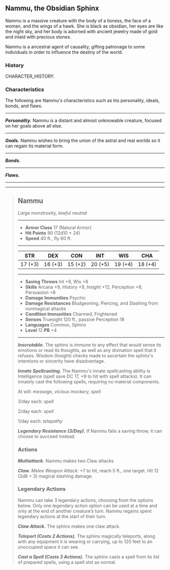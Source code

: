 ## Nammu, the Obsidian Sphinx
Nammu is a massive creature with the body of a lioness, the face of a woman, and the wings of a hawk. She is black as obsidian, her eyes are like the night sky, and her body is adorned with ancient jewelry made of gold and inlaid with precious stones.

Nammu is a ancestral agent of causality, gifting patronage to some individuals in order to influence the destiny of the world.

### History
CHARACTER_HISTORY.

### Characteristics
The following are Nammu's characteristics such as his personality, ideals, bonds, and flaws.
___
***Personality.***
Nammu is a distant and almost unknowable creature, focused on her goals above all else.
___
***Goals.***
Nammu wishes to bring the union of the astral and real worlds so it can regain its material form.
___
***Bonds.***

___
***Flaws.***

___
___
> ## Nammu
>*Large monstrosity, lawful neutral*
> ___
> - **Armor Class** 17 (Natural Armor)
> - **Hit Points** 90 (12d10 + 24)
> - **Speed** 40 ft., fly 60 ft.
>___
>|   STR   |   DEX   |   CON   |   INT   |   WIS   |   CHA   |
>|:-------:|:-------:|:-------:|:-------:|:-------:|:-------:|
>| 17 (+3) | 16 (+3) | 15 (+2) | 20 (+5) | 19 (+4) | 18 (+4) |
>___
> - **Saving Throws** Int +9, Wis +8
> - **Skills** Arcana +9, History +9, *Insight* +12, Perception +8, Persuasion +8
> - **Damage Immunities** Psychic
> - **Damage Resistances** Bludgeoning, Piercing, and Slashing from nonmagical attacks
> - **Condition Immunities** Charmed, Frightened
> - **Senses** Truesight 120 ft., passive Perception 18
> - **Languages** Common, Sphinx
> - **Level** 12 **PB** +4
> ___
> ***Inscrutable.***
> The sphinx is immune to any effect that would sense its emotions or read its thoughts, as well as any divination spell that it refuses. Wisdom (Insight) checks made to ascertain the sphinx's intentions or sincerity have disadvantage.
>
> ***Innate Spellcasting.***
> The Nammu's innate spellcasting ability is Intelligence (spell save DC 17, +9 to hit with spell attacks). It can innately cast the following spells, requiring no material components.
>
> At will: *message, vicious mockery, spell*
>
> 3/day each: *spell*
>
> 2/day each: *spell*
>
> 1/day each: *telepathy*
>
> ***Legendary Resistance (3/Day).***
> If Nammu fails a saving throw, it can choose to succeed instead.
>
>
> ### Actions
> ***Multiattack.*** Nammu makes two Claw attacks
>
> ***Claw.*** *Melee Weapon Attack:* +7 to hit, reach 5 ft., one target. *Hit* 12 (2d8 + 3) magical slashing damage. 
>
>
> ### Legendary Actions
> Nammu can take 3 legendary actions, choosing from the options below. Only one legendary action option can be used at a time and only at the end of another creature’s turn. Nammu regains spent legendary actions at the start of their turn.
>
> ***Claw Attack.*** The sphinx makes one claw attack.
>
> ***Teleport (Costs 2 Actions).*** The sphinx magically teleports, along with any equipment it is wearing or carrying, up to 120 feet to an unoccupied space it can see.
>
> ***Cast a Spell (Costs 3 Actions).*** The sphinx casts a spell from its list of prepared spells, using a spell slot as normal.
>